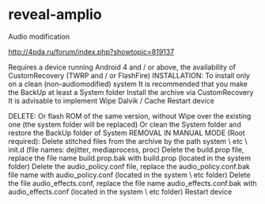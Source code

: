 # reveal-amplio
Audio modification

http://4pda.ru/forum/index.php?showtopic=819137

Requires a device running Android 4 and / or above, the availability of CustomRecovery (TWRP and / or FlashFire) INSTALLATION:
To install only on a clean (non-audiomodified) system
It is recommended that you make the BackUp at least a System folder
Install the archive via CustomRecovery
It is advisable to implement Wipe Dalvik / Cache
Restart device

DELETE:
Or flash ROM of the same version, without Wipe over the existing one (the system folder will be replaced)
Or clean the System folder and restore the BackUp folder of System
REMOVAL IN MANUAL MODE (Root required):
Delete stitched files from the archive by the path system \ etc \ init.d (file names: dejitter, mediaprocess, proc)
Delete the build.prop file, replace the file name build.prop.bak with build.prop (located in the system folder)
Delete the audio_policy.conf file, replace the audio_policy.conf.bak file name with audio_policy.conf (located in the system \ etc folder)
Delete the file audio_effects.conf, replace the file name audio_effects.conf.bak with audio_effects.conf (located in the system \ etc folder)
Restart device
